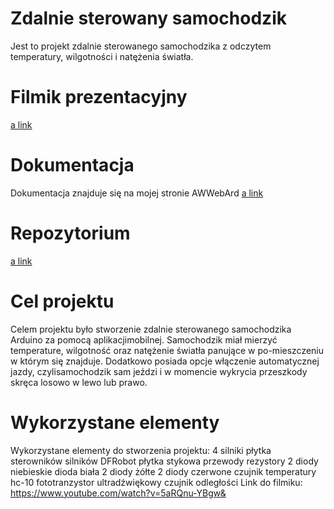 # Zdalnie sterowany samochodzik 

Jest to projekt zdalnie sterowanego samochodzika z odczytem temperatury, wilgotności i natężenia światła.

# Filmik prezentacyjny

[a link](https://youtu.be/NNZJSOutdXE)

# Dokumentacja

Dokumentacja znajduje się na mojej stronie AWWebArd
[a link](http://awwebard.pl/~adrian/dox/html/)

# Repozytorium

[a link](https://github.com/adrian-wlizlo/ProjektArduino)

# Cel projektu
Celem projektu było stworzenie zdalnie sterowanego samochodzika Arduino za pomocą aplikacjimobilnej. Samochodzik miał mierzyć temperature, wilgotność oraz natężenie światła panujące w po-mieszczeniu w którym się znajduje. Dodatkowo posiada opcje włączenie automatycznej jazdy, czylisamochodzik sam jeździ i w momencie wykrycia przeszkody skręca losowo w lewo lub prawo.

# Wykorzystane elementy
Wykorzystane elementy do stworzenia projektu:
4 silniki
płytka sterowników silników DFRobot
płytka stykowa
przewody
rezystory
2 diody niebieskie
dioda biała
2 diody żółte
2 diody czerwone
czujnik temperatury hc-10
fototranzystor
ultradźwiękowy czujnik odległości
Link do filmiku: https://www.youtube.com/watch?v=5aRQnu-YBgw&

